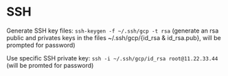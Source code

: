# SSH

Generate SSH key files: `ssh-keygen -f ~/.ssh/gcp -t rsa` (generate an rsa public and privates keys in the files ~/.ssh/gcp/{id_rsa & id_rsa.pub}, will be prompted for password)

Use specific SSH private key: `ssh -i ~/.ssh/gcp/id_rsa root@11.22.33.44` (will be promted for password)
